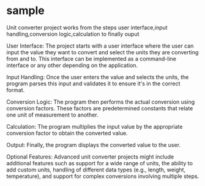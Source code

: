 # sample

Unit converter project works from the steps user interface,input handling,conversion logic,calculation to finally ouput

User Interface: The project starts with a user interface where the user can input the value they want to convert and select the units they are converting from and to. This interface can be implemented as a command-line interface or any other depending on the application.

Input Handling: Once the user enters the value and selects the units, the program parses this input and validates it to ensure it's in the correct format.

Conversion Logic: The program then performs the actual conversion using conversion factors. These factors are predetermined constants that relate one unit of measurement to another.

Calculation: The program multiplies the input value by the appropriate conversion factor to obtain the converted value.

Output: Finally, the program displays the converted value to the user.

Optional Features: Advanced unit converter projects might include additional features such as support for a wide range of units, the ability to add custom units, handling of different data types (e.g., length, weight, temperature), and support for complex conversions involving multiple steps.

 

